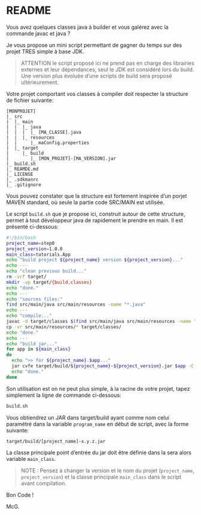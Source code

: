 # README


Vous avez quelques classes java à builder et vous galérez avec la commande javac et java ?

Je vous propose un mini script permettant de gagner du temps sur des projet TRES simple à base JDK.

>ATTENTION le script proposé ici ne prend pas en charge des librairies externes et leur dépendances, seul le JDK est considéré lors du build. Une version plus évoluée d’une scripts de build sera proposé ultérieurement.

Votre projet comportant vos classes à compiler doit respecter la structure de fichier suivante:
```text
[MONPROJET]
|_ src
|  |_ main
|  |  |_ java
|  |  |  |_ [MA_CLASSE].java
|  |  |_ resources
|  |     |_ maConfig.properties
|  |_ target
|     |_ build
|        |_ [MON_PROJET]-[MA_VERSION].jar
|_ build.sh
|_ REAMDE.md
|_ LICENSE
|_ .sdkmanrc
|_ .gitignore
```

Vous pouvez constater que la structure est fortement inspirée d’un porjet MAVEN standard, où seule la partie code SRC/MAIN est utilisée.

Le script `build.sh` que je propose ici, construit autour de cette structure, permet à tout développeur java de rapidement le prendre en main. Il est présenté ci-dessous:

```bash
#!/bin/bash
project_name=step0
project_version=1.0.0
main_class=tutorials.App
echo "build project ${project_name} version ${project_version}..."
echo ---
echo "clean previous build..."
rm -vrf target/
mkdir -vp target/{build,classes}
echo "done."
echo ---
echo "sources files:"
find src/main/java src/main/resources -name "*.java"
echo ---
echo "compile..."
javac -d target/classes $(find src/main/java src/main/resources -name "*.java")
cp -vr src/main/resources/* target/classes/
echo "done."
echo ---
echo "build jar..."
for app in ${main_class}
do
  echo ">> for ${project_name}.$app..."
  jar cvfe target/build/${project_name}-${project_version}.jar $app -C target/classes .
  echo "done."
done
```

Son utilisation est on ne peut plus simple, à la racine de votre projet, tapez simplement la ligne de commande ci-dessous:

```bash
build.sh
```

Vous obtiendrez un JAR dans target/build ayant comme nom celui paramétré dans la variable `program_name` en début de script, avec la forme suivante:

```bash
target/build/[project_name]-x.y.z.jar
```

La classe principale point d’entrée du jar doit être définie dans la sera alors variable `main_class`.

>NOTE : Pensez à changer la version et le nom du projet (`project_name`, `project_version`) et la  classe principale `main_class` dans le script avant compilation.

Bon Code !

McG.
